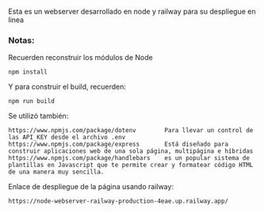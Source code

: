 Esta es un webserver desarrollado en node y railway para su despliegue en linea

### Notas:
Recuerden reconstruir los módulos de Node
```
npm install
```
Y para construir el build, recuerden:
```
npm run build
```
Se utilizó también:
```
https://www.npmjs.com/package/dotenv        Para llevar un control de las API_KEY desde el archivo .env
https://www.npmjs.com/package/express       Está diseñado para construir aplicaciones web de una sola página, multipágina e híbridas
https://www.npmjs.com/package/handlebars    es un popular sistema de plantillas en Javascript que te permite crear y formatear código HTML de una manera muy sencilla.

```
Enlace de despliegue de la página usando railway:
```
https://node-webserver-railway-production-4eae.up.railway.app/
```